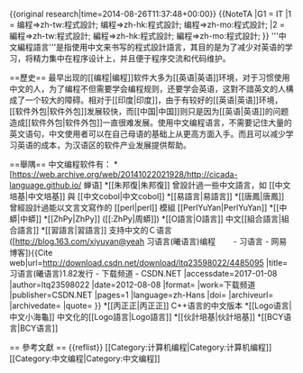 {{original research|time=2014-08-26T11:37:48+00:00}}
{{NoteTA
|G1 = IT
|1 = 编程=>zh-tw:程式設計; 编程=>zh-hk:程式設計; 编程=>zh-mo:程式設計;
|2 = 編程=>zh-tw:程式設計; 編程=>zh-hk:程式設計; 編程=>zh-mo:程式設計;
}}
'''中文編程語言'''是指使用中文来书写的程式設計語言，其目的是为了减少对英语的学习，将精力集中在程序设计上，并且便于程序交流和代码维护。

==歷史==
最早出现的[[编程|编程]]软件大多为[[英语|英语]]环境，对于习惯使用中文的人，为了编程不但需要学会编程规则，还要学会英语，这對不諳英文的人構成了一个较大的障碍。相对于[[印度|印度]]，由于有较好的[[英语|英语]]环境，[[软件外包|软件外包]]发展较快，而[[中国|中国]]则只是因为[[英语|英语]]的问题造成[[软件外包|软件外包]]一直很难发展。使用中文编程语言，不需要记住大量的英文语句，中文使用者可以在自己母语的基础上从更高方面入手。而且可以减少学习英语的成本，为汉语区的软件产业发展提供帮助。

==舉隅==
中文编程软件有：
*[https://web.archive.org/web/20141022021928/http://cicada-language.github.io/ 蝉语]
*[[朱邦復|朱邦復]] 曾設計過一些中文語言，如 [[中文培基|中文培基]] 與 [[中文cobol|中文cobol]]
*[[易語言|易語言]]
*[[唐鳳|唐鳳]] 曾經設計過能以文言文寫作的 [[perl|perl]] 模組 [[PerlYuYan|PerlYuYan]]
*[[中蟒|中蟒]]
*[[ZhPy|ZhPy]] ([[:ZhPy|周蟒]])
*[[O語言|O語言]] 中文[[組合語言|組合語言]]
*[[習語言|習語言]] 支持中文的Ｃ语言 ([http://blog.163.com/xiyuyan@yeah 习语言(曦语言)编程　　 - 习语言 - 网易博客])<ref>{{Cite web|url=http://download.csdn.net/download/ltq23598022/4485095 |title=习语言(曦语言)1.82发行 - 下载频道 - CSDN.NET |accessdate=2017-01-08 |author=ltq23598022 |date=2012-08-08 |format= |work=下载频道 |publisher=CSDN.NET |pages=1 |language=zh-Hans |doi= |archiveurl= |archivedate= |quote= }}</ref>
*[[丙正正|丙正正]] C++语言的中文版本
*[[Logo语言|中文小海龜]] 中文化的[[Logo語言|Logo語言]]
*[[伙計培基|伙計培基]]
*[[BCY语言|BCY语言]]

== 參考文獻 ==
{{reflist}}
[[Category:计算机编程|Category:计算机编程]]
[[Category:中文编程|Category:中文编程]]